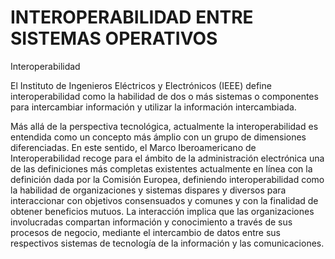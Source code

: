 # INTEROPERABILIDAD ENTRE SISTEMAS OPERATIVOS

Interoperabilidad

El Instituto de Ingenieros Eléctricos y Electrónicos (IEEE) define interoperabilidad como la habilidad de dos o más sistemas o componentes para intercambiar información y utilizar la información intercambiada.

Más allá de la perspectiva tecnológica, actualmente la interoperabilidad es entendida como un concepto más ámplio con un grupo de dimensiones diferenciadas. En este sentido, el Marco Iberoamericano de Interoperabilidad recoge para el ámbito de la administración electrónica una de las definiciones más completas existentes actualmente en línea con la definición dada por la Comisión Europea, definiendo interoperabilidad como la habilidad de organizaciones y sistemas dispares y diversos para interaccionar con objetivos consensuados y comunes y con la finalidad de obtener beneficios mutuos. La interacción implica que las organizaciones involucradas compartan información y conocimiento a través de sus procesos de negocio, mediante el intercambio de datos entre sus respectivos sistemas de tecnología de la información y las comunicaciones.